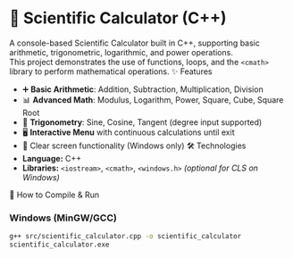 # 🧮 Scientific Calculator (C++)

A console-based Scientific Calculator built in C++, supporting basic arithmetic, trigonometric, logarithmic, and power operations.  
This project demonstrates the use of functions, loops, and the `<cmath>` library to perform mathematical operations.
 ✨ Features
- ➕ **Basic Arithmetic**: Addition, Subtraction, Multiplication, Division  
- 📊 **Advanced Math**: Modulus, Logarithm, Power, Square, Cube, Square Root  
- 🔢 **Trigonometry**: Sine, Cosine, Tangent (degree input supported)  
- 🖥️ **Interactive Menu** with continuous calculations until exit  
- 🧹 Clear screen functionality (Windows only)
 🛠️ Technologies
- **Language:** C++  
- **Libraries:** `<iostream>`, `<cmath>`, `<windows.h>` *(optional for CLS on Windows)*

🚀 How to Compile & Run
### Windows (MinGW/GCC)
```bash
g++ src/scientific_calculator.cpp -o scientific_calculator
scientific_calculator.exe
